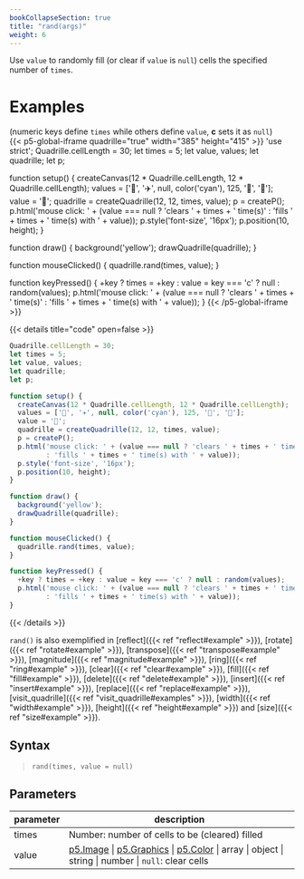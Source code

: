 ```yaml
---
bookCollapseSection: true
title: "rand(args)"
weight: 6
---
```


Use `value` to randomly fill (or clear if `value` is `null`) cells the specified number of `times`.

# Examples

(numeric keys define `times` while others define `value`, **c** sets it as `null`)\
{{< p5-global-iframe quadrille="true" width="385" height="415" >}}
'use strict';
Quadrille.cellLength = 30;
let times = 5;
let value, values;
let quadrille;
let p;

function setup() {
  createCanvas(12 * Quadrille.cellLength, 12 * Quadrille.cellLength);
  values = ['👻', '✈️', null, color('cyan'), 125, '🐒', '🐍'];
  value = '🐒';
  quadrille = createQuadrille(12, 12, times, value);
  p = createP();
  p.html('mouse click: ' + (value === null ? 'clears ' + times + ' time(s)'
         : 'fills ' + times + ' time(s) with ' + value));
  p.style('font-size', '16px');
  p.position(10, height);
}

function draw() {
  background('yellow');
  drawQuadrille(quadrille);
}

function mouseClicked() {
  quadrille.rand(times, value);
}

function keyPressed() {
  +key ? times = +key : value = key === 'c' ? null : random(values);
  p.html('mouse click: ' + (value === null ? 'clears ' + times + ' time(s)'
         : 'fills ' + times + ' time(s) with ' + value));
}
{{< /p5-global-iframe >}}

{{< details title="code" open=false >}}
```js
Quadrille.cellLength = 30;
let times = 5;
let value, values;
let quadrille;
let p;

function setup() {
  createCanvas(12 * Quadrille.cellLength, 12 * Quadrille.cellLength);
  values = ['👻', '✈️', null, color('cyan'), 125, '🐒', '🐍'];
  value = '🐒';
  quadrille = createQuadrille(12, 12, times, value);
  p = createP();
  p.html('mouse click: ' + (value === null ? 'clears ' + times + ' time(s)'
         : 'fills ' + times + ' time(s) with ' + value));
  p.style('font-size', '16px');
  p.position(10, height);
}

function draw() {
  background('yellow');
  drawQuadrille(quadrille);
}

function mouseClicked() {
  quadrille.rand(times, value);
}

function keyPressed() {
  +key ? times = +key : value = key === 'c' ? null : random(values);
  p.html('mouse click: ' + (value === null ? 'clears ' + times + ' time(s)'
         : 'fills ' + times + ' time(s) with ' + value));
}
```
{{< /details >}}

`rand()` is also exemplified in [reflect]({{< ref "reflect#example" >}}), [rotate]({{< ref "rotate#example" >}}), [transpose]({{< ref "transpose#example" >}}), [magnitude]({{< ref "magnitude#example" >}}), [ring]({{< ref "ring#example" >}}), [clear]({{< ref "clear#example" >}}), [fill]({{< ref "fill#example" >}}), [delete]({{< ref "delete#example" >}}), [insert]({{< ref "insert#example" >}}), [replace]({{< ref "replace#example" >}}), [visit_quadrille]({{< ref "visit_quadrille#examples" >}}), [width]({{< ref "width#example" >}}), [height]({{< ref "height#example" >}}) and [size]({{< ref "size#example" >}}).

## Syntax

> `rand(times, value = null)`

## Parameters

| parameter | description                                                                                                                                                         |
|-----------|---------------------------------------------------------------------------------------------------------------------------------------------------------------------|
| times     | Number: number of cells to be (cleared) filled |
| value     | [p5.Image](https://p5js.org/reference/#/p5.Image) \| [p5.Graphics](https://p5js.org/reference/#/p5.Graphics) \| [p5.Color](https://p5js.org/reference/#/p5.Color) \| array \| object \| string \| number \| `null`: clear cells |